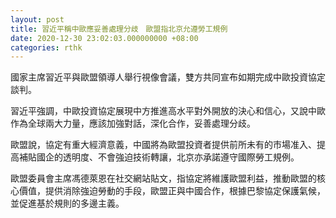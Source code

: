 ```yaml
---
layout: post
title: 習近平稱中歐應妥善處理分歧　歐盟指北京允遵勞工規例
date: 2020-12-30 23:02:03.000000000 +08:00
categories: rthk
---
```


國家主席習近平與歐盟領導人舉行視像會議，雙方共同宣布如期完成中歐投資協定談判。

習近平強調，中歐投資協定展現中方推進高水平對外開放的決心和信心，又說中歐作為全球兩大力量，應該加強對話，深化合作，妥善處理分歧。

歐盟說，協定有重大經濟意義，中國將為歐盟投資者提供前所未有的市場准入、提高補貼國企的透明度、不會強迫技術轉讓，北京亦承諾遵守國際勞工規例。

歐盟委員會主席馮德萊恩在社交網站貼文，指協定將維護歐盟利益，推動歐盟的核心價值，提供消除強迫勞動的手段，歐盟正與中國合作，根據巴黎協定保護氣候，並促進基於規則的多邊主義。
